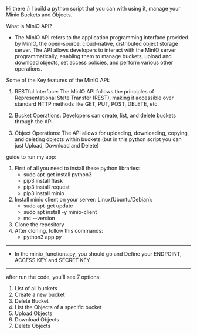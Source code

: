 Hi there :)
I build a python script that you can with using it, manage your Minio Buckets and Objects.

What is MiniO API?
 - The MinIO API refers to the application programming interface provided by MinIO, 
 the open-source, cloud-native, distributed object storage server.
 The API allows developers to interact with the MinIO server programmatically, 
 enabling them to manage buckets, upload and download objects, set access policies, 
 and perform various other operations.

Some of the Key features of the MinIO API:
1. RESTful Interface: The MinIO API follows the principles of 
Representational State Transfer (REST), making it accessible 
over standard HTTP methods like GET, PUT, POST, DELETE, etc.

2. Bucket Operations: Developers can create, list,
and delete buckets through the API.

2. Object Operations: The API allows for uploading,
downloading, copying, and deleting objects 
within buckets.(but in this python script you can 
just Upload, Download and Delete)


guide to run my app:
1. First of all you need to install these python libraries:
    - sudo apt-get install python3
    - pip3 install flask
    - pip3 install request
    - pip3 install minio
3. Install minio client on your server:
    Linux(Ubuntu/Debian):
    - sudo apt-get update
    - sudo apt install -y minio-client
    - mc --version
4. Clone the repository
5. After cloning, follow this commands:
    - python3 app.py
---------------------------------------------------
* In the minio_functions.py, you should go and Define 
your ENDPOINT, ACCESS KEY and SECRET KEY
---------------------------------------------------
after run the code, you'll see 7 options:
1. List of all buckets
2. Create a new bucket
3. Delete Bucket
4. List the Objects of a specific bucket
5. Upload Objects
6. Download Objects
7. Delete Objects
